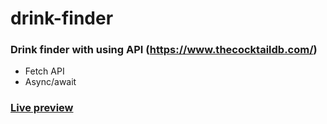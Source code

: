 # drink-finder

### Drink finder with using API (https://www.thecocktaildb.com/)

- Fetch API
- Async/await

### [Live preview](https://kumiasto.github.io/drink-finder/)
